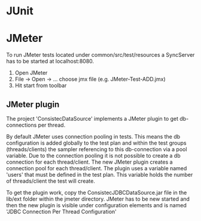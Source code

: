 JUnit
=====

JMeter
======
To run JMeter tests located under common/src/test/resources a SyncServer has to be started at localhost:8080.

 1. Open JMeter
 2. File -> Open -> ... choose jmx file (e.g. JMeter-Test-ADD.jmx)
 3. Hit start from toolbar

JMeter plugin
-------------

The project 'ConsistecDataSource' implements a JMeter plugin to get db-connections per thread.

By default JMeter uses connection pooling in tests. This means the db configuration is added globally to the test plan and within the test groups (threads/clients) the sampler referencing to this db-connection via a pool variable. Due to the connection pooling it is not possible to create a db connection for each thread/client. The new JMeter plugin creates a connection pool for each thread/client. The plugin uses a variable named 'users' that must be defined in the test plan. This variable holds the number of threads/client the test will create.

To get the plugin work, copy the ConsistecJDBCDataSource.jar file in the lib/ext folder within the jmeter directory. JMeter has to be new started and then the new plugin is visible under configuration elements and is named 'JDBC Connection Per Thread Configuration'
